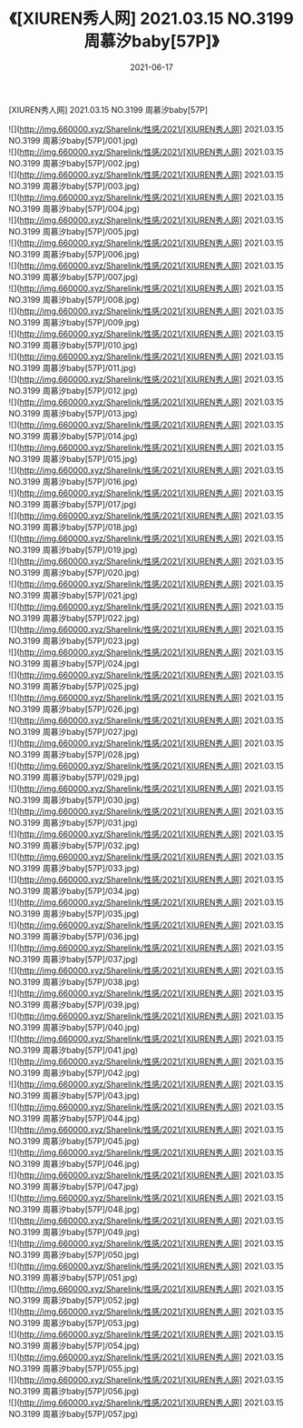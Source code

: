 ﻿---
layout: post
title:  《[XIUREN秀人网] 2021.03.15 NO.3199 周慕汐baby[57P]》
date:   2021-06-17
img: http://img.660000.xyz/Sharelink/性感/2021/[XIUREN秀人网] 2021.03.15 NO.3199 周慕汐baby[57P]/000.jpg
categories: [美女, 清纯, 唯美]
---

[XIUREN秀人网] 2021.03.15 NO.3199 周慕汐baby[57P]

  ![](http://img.660000.xyz/Sharelink/性感/2021/[XIUREN秀人网] 2021.03.15 NO.3199 周慕汐baby[57P]/001.jpg) <br> ![](http://img.660000.xyz/Sharelink/性感/2021/[XIUREN秀人网] 2021.03.15 NO.3199 周慕汐baby[57P]/002.jpg) <br> ![](http://img.660000.xyz/Sharelink/性感/2021/[XIUREN秀人网] 2021.03.15 NO.3199 周慕汐baby[57P]/003.jpg) <br> ![](http://img.660000.xyz/Sharelink/性感/2021/[XIUREN秀人网] 2021.03.15 NO.3199 周慕汐baby[57P]/004.jpg) <br> ![](http://img.660000.xyz/Sharelink/性感/2021/[XIUREN秀人网] 2021.03.15 NO.3199 周慕汐baby[57P]/005.jpg) <br> ![](http://img.660000.xyz/Sharelink/性感/2021/[XIUREN秀人网] 2021.03.15 NO.3199 周慕汐baby[57P]/006.jpg) <br> ![](http://img.660000.xyz/Sharelink/性感/2021/[XIUREN秀人网] 2021.03.15 NO.3199 周慕汐baby[57P]/007.jpg) <br> ![](http://img.660000.xyz/Sharelink/性感/2021/[XIUREN秀人网] 2021.03.15 NO.3199 周慕汐baby[57P]/008.jpg) <br> ![](http://img.660000.xyz/Sharelink/性感/2021/[XIUREN秀人网] 2021.03.15 NO.3199 周慕汐baby[57P]/009.jpg) <br> ![](http://img.660000.xyz/Sharelink/性感/2021/[XIUREN秀人网] 2021.03.15 NO.3199 周慕汐baby[57P]/010.jpg) <br> ![](http://img.660000.xyz/Sharelink/性感/2021/[XIUREN秀人网] 2021.03.15 NO.3199 周慕汐baby[57P]/011.jpg) <br> ![](http://img.660000.xyz/Sharelink/性感/2021/[XIUREN秀人网] 2021.03.15 NO.3199 周慕汐baby[57P]/012.jpg) <br> ![](http://img.660000.xyz/Sharelink/性感/2021/[XIUREN秀人网] 2021.03.15 NO.3199 周慕汐baby[57P]/013.jpg) <br> ![](http://img.660000.xyz/Sharelink/性感/2021/[XIUREN秀人网] 2021.03.15 NO.3199 周慕汐baby[57P]/014.jpg) <br> ![](http://img.660000.xyz/Sharelink/性感/2021/[XIUREN秀人网] 2021.03.15 NO.3199 周慕汐baby[57P]/015.jpg) <br> ![](http://img.660000.xyz/Sharelink/性感/2021/[XIUREN秀人网] 2021.03.15 NO.3199 周慕汐baby[57P]/016.jpg) <br> ![](http://img.660000.xyz/Sharelink/性感/2021/[XIUREN秀人网] 2021.03.15 NO.3199 周慕汐baby[57P]/017.jpg) <br> ![](http://img.660000.xyz/Sharelink/性感/2021/[XIUREN秀人网] 2021.03.15 NO.3199 周慕汐baby[57P]/018.jpg) <br> ![](http://img.660000.xyz/Sharelink/性感/2021/[XIUREN秀人网] 2021.03.15 NO.3199 周慕汐baby[57P]/019.jpg) <br> ![](http://img.660000.xyz/Sharelink/性感/2021/[XIUREN秀人网] 2021.03.15 NO.3199 周慕汐baby[57P]/020.jpg) <br> ![](http://img.660000.xyz/Sharelink/性感/2021/[XIUREN秀人网] 2021.03.15 NO.3199 周慕汐baby[57P]/021.jpg) <br> ![](http://img.660000.xyz/Sharelink/性感/2021/[XIUREN秀人网] 2021.03.15 NO.3199 周慕汐baby[57P]/022.jpg) <br> ![](http://img.660000.xyz/Sharelink/性感/2021/[XIUREN秀人网] 2021.03.15 NO.3199 周慕汐baby[57P]/023.jpg) <br> ![](http://img.660000.xyz/Sharelink/性感/2021/[XIUREN秀人网] 2021.03.15 NO.3199 周慕汐baby[57P]/024.jpg) <br> ![](http://img.660000.xyz/Sharelink/性感/2021/[XIUREN秀人网] 2021.03.15 NO.3199 周慕汐baby[57P]/025.jpg) <br> ![](http://img.660000.xyz/Sharelink/性感/2021/[XIUREN秀人网] 2021.03.15 NO.3199 周慕汐baby[57P]/026.jpg) <br> ![](http://img.660000.xyz/Sharelink/性感/2021/[XIUREN秀人网] 2021.03.15 NO.3199 周慕汐baby[57P]/027.jpg) <br> ![](http://img.660000.xyz/Sharelink/性感/2021/[XIUREN秀人网] 2021.03.15 NO.3199 周慕汐baby[57P]/028.jpg) <br> ![](http://img.660000.xyz/Sharelink/性感/2021/[XIUREN秀人网] 2021.03.15 NO.3199 周慕汐baby[57P]/029.jpg) <br> ![](http://img.660000.xyz/Sharelink/性感/2021/[XIUREN秀人网] 2021.03.15 NO.3199 周慕汐baby[57P]/030.jpg) <br> ![](http://img.660000.xyz/Sharelink/性感/2021/[XIUREN秀人网] 2021.03.15 NO.3199 周慕汐baby[57P]/031.jpg) <br> ![](http://img.660000.xyz/Sharelink/性感/2021/[XIUREN秀人网] 2021.03.15 NO.3199 周慕汐baby[57P]/032.jpg) <br> ![](http://img.660000.xyz/Sharelink/性感/2021/[XIUREN秀人网] 2021.03.15 NO.3199 周慕汐baby[57P]/033.jpg) <br> ![](http://img.660000.xyz/Sharelink/性感/2021/[XIUREN秀人网] 2021.03.15 NO.3199 周慕汐baby[57P]/034.jpg) <br> ![](http://img.660000.xyz/Sharelink/性感/2021/[XIUREN秀人网] 2021.03.15 NO.3199 周慕汐baby[57P]/035.jpg) <br> ![](http://img.660000.xyz/Sharelink/性感/2021/[XIUREN秀人网] 2021.03.15 NO.3199 周慕汐baby[57P]/036.jpg) <br> ![](http://img.660000.xyz/Sharelink/性感/2021/[XIUREN秀人网] 2021.03.15 NO.3199 周慕汐baby[57P]/037.jpg) <br> ![](http://img.660000.xyz/Sharelink/性感/2021/[XIUREN秀人网] 2021.03.15 NO.3199 周慕汐baby[57P]/038.jpg) <br> ![](http://img.660000.xyz/Sharelink/性感/2021/[XIUREN秀人网] 2021.03.15 NO.3199 周慕汐baby[57P]/039.jpg) <br> ![](http://img.660000.xyz/Sharelink/性感/2021/[XIUREN秀人网] 2021.03.15 NO.3199 周慕汐baby[57P]/040.jpg) <br> ![](http://img.660000.xyz/Sharelink/性感/2021/[XIUREN秀人网] 2021.03.15 NO.3199 周慕汐baby[57P]/041.jpg) <br> ![](http://img.660000.xyz/Sharelink/性感/2021/[XIUREN秀人网] 2021.03.15 NO.3199 周慕汐baby[57P]/042.jpg) <br> ![](http://img.660000.xyz/Sharelink/性感/2021/[XIUREN秀人网] 2021.03.15 NO.3199 周慕汐baby[57P]/043.jpg) <br> ![](http://img.660000.xyz/Sharelink/性感/2021/[XIUREN秀人网] 2021.03.15 NO.3199 周慕汐baby[57P]/044.jpg) <br> ![](http://img.660000.xyz/Sharelink/性感/2021/[XIUREN秀人网] 2021.03.15 NO.3199 周慕汐baby[57P]/045.jpg) <br> ![](http://img.660000.xyz/Sharelink/性感/2021/[XIUREN秀人网] 2021.03.15 NO.3199 周慕汐baby[57P]/046.jpg) <br> ![](http://img.660000.xyz/Sharelink/性感/2021/[XIUREN秀人网] 2021.03.15 NO.3199 周慕汐baby[57P]/047.jpg) <br> ![](http://img.660000.xyz/Sharelink/性感/2021/[XIUREN秀人网] 2021.03.15 NO.3199 周慕汐baby[57P]/048.jpg) <br> ![](http://img.660000.xyz/Sharelink/性感/2021/[XIUREN秀人网] 2021.03.15 NO.3199 周慕汐baby[57P]/049.jpg) <br> ![](http://img.660000.xyz/Sharelink/性感/2021/[XIUREN秀人网] 2021.03.15 NO.3199 周慕汐baby[57P]/050.jpg) <br> ![](http://img.660000.xyz/Sharelink/性感/2021/[XIUREN秀人网] 2021.03.15 NO.3199 周慕汐baby[57P]/051.jpg) <br> ![](http://img.660000.xyz/Sharelink/性感/2021/[XIUREN秀人网] 2021.03.15 NO.3199 周慕汐baby[57P]/052.jpg) <br> ![](http://img.660000.xyz/Sharelink/性感/2021/[XIUREN秀人网] 2021.03.15 NO.3199 周慕汐baby[57P]/053.jpg) <br> ![](http://img.660000.xyz/Sharelink/性感/2021/[XIUREN秀人网] 2021.03.15 NO.3199 周慕汐baby[57P]/054.jpg) <br> ![](http://img.660000.xyz/Sharelink/性感/2021/[XIUREN秀人网] 2021.03.15 NO.3199 周慕汐baby[57P]/055.jpg) <br> ![](http://img.660000.xyz/Sharelink/性感/2021/[XIUREN秀人网] 2021.03.15 NO.3199 周慕汐baby[57P]/056.jpg) <br> ![](http://img.660000.xyz/Sharelink/性感/2021/[XIUREN秀人网] 2021.03.15 NO.3199 周慕汐baby[57P]/057.jpg) <br>